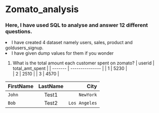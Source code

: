 # Zomato_analysis

### Here, I have used SQL to analyse and answer 12 different questions.
<li> I have created 4 dataset namely users, sales, product and goldusers_signup. </li>
<li> I have given dump values for them if you wonder </li>

1. What is the total amount each customer spent on zomato?
| userid	| total_amt_spent |
| ------- | --------------- |
| 1       | 5230            |   
| 2	      | 2510            |
| 3	      | 4570            |

| FirstName     | LastName      | City  |
| :------------ |   :---:       | --------: |
| `John`        | Test1         | `NewYork`   |
| `Bob`         | Test2         | `Los Angeles`   |
